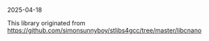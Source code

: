 2025-04-18 

This library originated from  https://github.com/simonsunnyboy/stlibs4gcc/tree/master/libcnano
